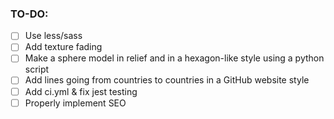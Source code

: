 ### TO-DO: 

- [ ] Use less/sass
- [ ] Add texture fading
- [ ] Make a sphere model in relief and in a hexagon-like style using a python script
- [ ] Add lines going from countries to countries in a GitHub website style
- [ ] Add ci.yml & fix jest testing
- [ ] Properly implement SEO
